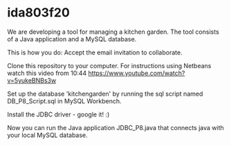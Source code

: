 # ida803f20

We are developing a tool for managing a kitchen garden. The tool consists of a Java application and a MySQL database.

This is how you do: 
Accept the email invitation to collaborate.

Clone this repository to your computer. For instructions using Netbeans watch this video from 10:44 https://www.youtube.com/watch?v=5yukeBNBs3w

Set up the database 'kitchengarden' by running the sql script named DB_P8_Script.sql in MySQL Workbench.

Install the JDBC driver - google it! :)

Now you can run the Java application JDBC_P8.java that connects java with your local MySQL database.
